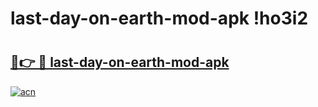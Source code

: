 # last-day-on-earth-mod-apk !ho3i2

# <h2><a href="https://6e5lx5.esa.edu.pl?title=last-day-on-earth-mod-apk&ref=ho3i2">🔗👉 🔴 last-day-on-earth-mod-apk</a></h2>

[![acn](https://github.com/user-attachments/assets/0f9c940e-d8b0-45ae-aac7-cd30a18b3e1c)](https://6e5lx5.esa.edu.pl?title=last-day-on-earth-mod-apk&ref=ho3i2)

